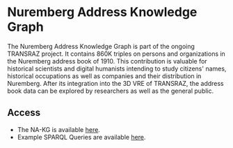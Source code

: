 # Nuremberg Address Knowledge Graph

The Nuremberg Address Knowledge Graph is part of the ongoing TRANSRAZ project. It contains 860K triples on persons and organizations in the Nuremberg address book of 1910. This contribution is valuable for historical scientists and digital humanists intending to study citizens' names, historical occupations as well as companies and their distribution in Nuremberg. After its integration into the 3D VRE of TRANSRAZ, the address book data can be explored by researchers as well as the general public. 

## Access

- The NA-KG is available [here](https://github.com/ISE-FIZKarlsruhe/Transraz/blob/main/NurembergAddressKG/NA-KG.ttl). 
- Example SPARQL Queries are available [here](https://github.com/ISE-FIZKarlsruhe/Transraz/blob/main/NurembergAddressKG/SPARQL_Queries/Queries.md).

